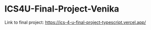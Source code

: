 # ICS4U-Final-Project-Venika
Link to final project: https://ics-4-u-final-project-typescript.vercel.app/
